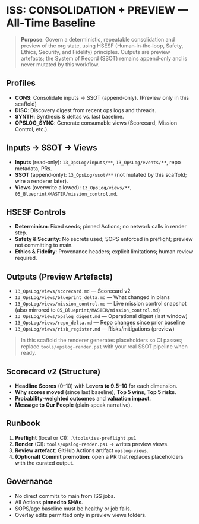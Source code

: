 # ISS: CONSOLIDATION + PREVIEW — All‑Time Baseline

> **Purpose**: Govern a deterministic, repeatable consolidation and preview of the org state, using HSESF (Human‑in‑the‑loop, Safety, Ethics, Security, and Fidelity) principles. Outputs are preview artefacts; the System of Record (SSOT) remains append‑only and is never mutated by this workflow.

## Profiles
- **CONS**: Consolidate inputs → SSOT (append‑only). (Preview only in this scaffold)
- **DISC**: Discovery digest from recent ops logs and threads.
- **SYNTH**: Synthesis & deltas vs. last baseline.
- **OPSLOG_SYNC**: Generate consumable views (Scorecard, Mission Control, etc.).

## Inputs → SSOT → Views
- **Inputs** (read‑only): `13_OpsLog/inputs/**`, `13_OpsLog/events/**`, repo metadata, PRs.
- **SSOT** (append‑only): `13_OpsLog/ssot/**` (not mutated by this scaffold; wire a renderer later).
- **Views** (overwrite allowed): `13_OpsLog/views/**`, `05_Blueprint/MASTER/mission_control.md`.

## HSESF Controls
- **Determinism**: Fixed seeds; pinned Actions; no network calls in render step.
- **Safety & Security**: No secrets used; SOPS enforced in preflight; preview not committing to main.
- **Ethics & Fidelity**: Provenance headers; explicit limitations; human review required.

## Outputs (Preview Artefacts)
- `13_OpsLog/views/scorecard.md` — Scorecard v2
- `13_OpsLog/views/blueprint_delta.md` — What changed in plans
- `13_OpsLog/views/mission_control.md` — Live mission control snapshot (also mirrored to `05_Blueprint/MASTER/mission_control.md`)
- `13_OpsLog/views/opslog_digest.md` — Operational digest (last window)
- `13_OpsLog/views/repo_delta.md` — Repo changes since prior baseline
- `13_OpsLog/views/risk_register.md` — Risks/mitigations (preview)

> In this scaffold the renderer generates placeholders so CI passes; replace `tools/opslog-render.ps1` with your real SSOT pipeline when ready.

## Scorecard v2 (Structure)
- **Headline Scores** (0–10) with **Levers to 9.5–10** for each dimension.
- **Why scores moved** (since last baseline), **Top 5 wins**, **Top 5 risks**.
- **Probability‑weighted outcomes** and **valuation impact**.
- **Message to Our People** (plain‑speak narrative).

## Runbook
1. **Preflight** (local or CI): `.\tools\iss-preflight.ps1`
2. **Render** (CI): `tools/opslog-render.ps1` → writes preview views.
3. **Review artefact**: GitHub Actions artifact `opslog-views`.
4. **(Optional) Commit promotion**: open a PR that replaces placeholders with the curated output.

## Governance
- No direct commits to main from ISS jobs.
- All Actions **pinned to SHAs**.
- SOPS/age baseline must be healthy or job fails.
- Overlay edits permitted only in preview views folders.
